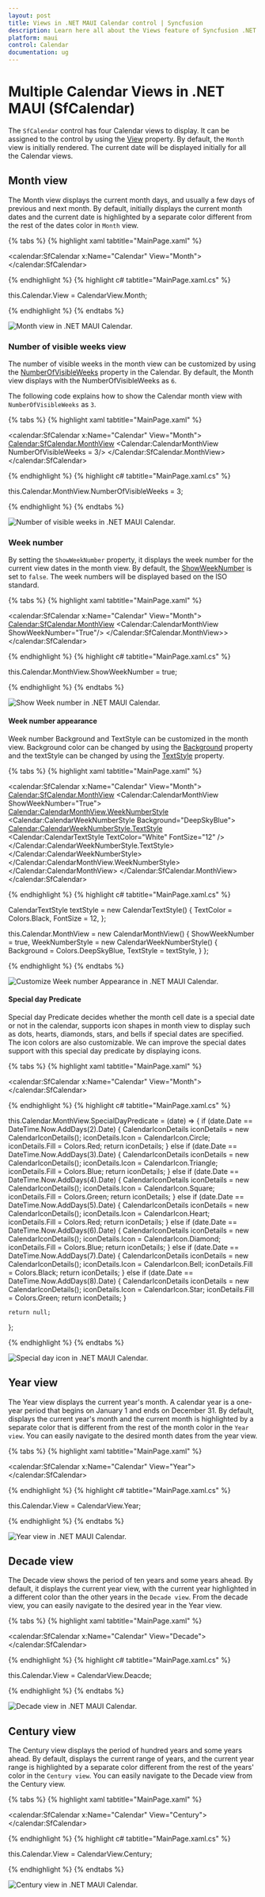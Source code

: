 ```yaml
---
layout: post
title: Views in .NET MAUI Calendar control | Syncfusion
description: Learn here all about the Views feature of Syncfusion .NET MAUI Calendar (SfCalendar) control and more.
platform: maui
control: Calendar
documentation: ug
---
```



# Multiple Calendar Views in .NET MAUI (SfCalendar)
The `SfCalendar` control has four Calendar views to display. It can be assigned to the control by using the [View](https://help.syncfusion.com/cr/maui/Syncfusion.Maui.Calendar.SfCalendar.html#Syncfusion_Maui_Calendar_SfCalendar_View) property. By default, the `Month` view is initially rendered. The current date will be displayed initially for all the Calendar views.

## Month view
The Month view displays the current month days, and usually a few days of previous and next month. By default, initially displays the current month dates and the current date is highlighted by a separate color different from the rest of the dates color in `Month` view.

{% tabs %}
{% highlight xaml tabtitle="MainPage.xaml" %}

<calendar:SfCalendar  x:Name="Calendar" 
                        View="Month">
</calendar:SfCalendar>

{% endhighlight %}
{% highlight c# tabtitle="MainPage.xaml.cs" %}

this.Calendar.View = CalendarView.Month;

{% endhighlight %}
{% endtabs %}

![Month view in .NET MAUI Calendar.](images/views/maui-month-view.png)

### Number of visible weeks view
The number of visible weeks in the month view can be customized by using the [NumberOfVisibleWeeks](https://help.syncfusion.com/cr/maui/Syncfusion.Maui.Calendar.CalendarMonthView.html#Syncfusion_Maui_Calendar_CalendarMonthView_NumberOfVisibleWeeks) property in the Calendar. By default, the Month view displays with the NumberOfVisibleWeeks as `6`.

The following code explains how to show the Calendar month view with `NumberOfVisibleWeeks` as `3`.

{% tabs %}
{% highlight xaml tabtitle="MainPage.xaml" %}

<calendar:SfCalendar  x:Name="Calendar"
                      View="Month">
                      <Calendar:SfCalendar.MonthView>
                        <Calendar:CalendarMonthView NumberOfVisibleWeeks = 3/>
                      </Calendar:SfCalendar.MonthView>
</calendar:SfCalendar>

{% endhighlight %}
{% highlight c# tabtitle="MainPage.xaml.cs" %}

this.Calendar.MonthView.NumberOfVisibleWeeks = 3;

{% endhighlight %}
{% endtabs %}

![Number of visible weeks in .NET MAUI Calendar.](images/views/maui-month-view-number-of-weeks.png)

### Week number
By setting the `ShowWeekNumber` property, it displays the week number for the current view dates in the month view. By default, the [ShowWeekNumber](https://help.syncfusion.com/cr/maui/Syncfusion.Maui.Calendar.CalendarMonthView.html#Syncfusion_Maui_Calendar_CalendarMonthView_ShowWeekNumber) is set to `false`. The week numbers will be displayed based on the ISO standard.

{% tabs %}
{% highlight xaml tabtitle="MainPage.xaml" %}

<calendar:SfCalendar  x:Name="Calendar" View="Month"> 
                      <Calendar:SfCalendar.MonthView>
                        <Calendar:CalendarMonthView ShowWeekNumber="True"/>
                      </Calendar:SfCalendar.MonthView>>
</calendar:SfCalendar>

{% endhighlight %}
{% highlight c# tabtitle="MainPage.xaml.cs" %}

this.Calendar.MonthView.ShowWeekNumber = true;

{% endhighlight %}
{% endtabs %}

![Show Week number in .NET MAUI Calendar.](images/views/maui-month-view-show-week-numbers.png)


#### Week number appearance
Week number Background and TextStyle can be customized in the month view. Background color can be changed by using the [Background](https://help.syncfusion.com/cr/maui/Syncfusion.Maui.Calendar.CalendarWeekNumberStyle.html#Syncfusion_Maui_Calendar_CalendarWeekNumberStyle_Background) property and the textStyle can be changed by using the [TextStyle](https://help.syncfusion.com/cr/maui/Syncfusion.Maui.Calendar.CalendarWeekNumberStyle.html#Syncfusion_Maui_Calendar_CalendarWeekNumberStyle_TextStyle) property.

{% tabs %}
{% highlight xaml tabtitle="MainPage.xaml" %}

<calendar:SfCalendar  x:Name="Calendar"  View="Month">
            <Calendar:SfCalendar.MonthView>
                <Calendar:CalendarMonthView ShowWeekNumber="True">
                    <Calendar:CalendarMonthView.WeekNumberStyle>
                        <Calendar:CalendarWeekNumberStyle Background="DeepSkyBlue">
                            <Calendar:CalendarWeekNumberStyle.TextStyle>
                                <Calendar:CalendarTextStyle TextColor="White" FontSize="12" />
                            </Calendar:CalendarWeekNumberStyle.TextStyle>
                        </Calendar:CalendarWeekNumberStyle>
                    </Calendar:CalendarMonthView.WeekNumberStyle>
                </Calendar:CalendarMonthView>
            </Calendar:SfCalendar.MonthView>
</calendar:SfCalendar>

{% endhighlight %}
{% highlight c# tabtitle="MainPage.xaml.cs" %}

CalendarTextStyle textStyle = new CalendarTextStyle()
{
    TextColor = Colors.Black,
    FontSize = 12,
};

this.Calendar.MonthView = new CalendarMonthView()
{
    ShowWeekNumber = true,
    WeekNumberStyle = new CalendarWeekNumberStyle()
    {
        Background = Colors.DeepSkyBlue,
        TextStyle = textStyle,
    }
};

{% endhighlight %}
{% endtabs %}

![Customize Week number Appearance in .NET MAUI Calendar.](images/views/maui-month-view-show-week-numbers-customize.png)

#### Special day Predicate
Special day Predicate decides whether the month cell date is a special date or not in the calendar, supports icon shapes in month view to display such as dots, hearts, diamonds, stars, and bells if special dates are specified. The icon colors are also customizable. We can improve the special dates support with this special day predicate by displaying icons.

{% tabs %}
{% highlight xaml tabtitle="MainPage.xaml" %}

<calendar:SfCalendar  x:Name="Calendar"  View="Month">
</calendar:SfCalendar>

{% endhighlight %}
{% highlight c# tabtitle="MainPage.xaml.cs" %}

this.Calendar.MonthView.SpecialDayPredicate = (date) =>
{
    if (date.Date == DateTime.Now.AddDays(2).Date)
    {
        CalendarIconDetails iconDetails = new CalendarIconDetails();
        iconDetails.Icon = CalendarIcon.Circle;
        iconDetails.Fill = Colors.Red;
        return iconDetails;
    }
    else if (date.Date == DateTime.Now.AddDays(3).Date)
    {
        CalendarIconDetails iconDetails = new CalendarIconDetails();
        iconDetails.Icon = CalendarIcon.Triangle;
        iconDetails.Fill = Colors.Blue;
        return iconDetails;
    }
    else if (date.Date == DateTime.Now.AddDays(4).Date)
    {
        CalendarIconDetails iconDetails = new CalendarIconDetails();
        iconDetails.Icon = CalendarIcon.Square;
        iconDetails.Fill = Colors.Green;
        return iconDetails;
    }
    else if (date.Date == DateTime.Now.AddDays(5).Date)
    {
        CalendarIconDetails iconDetails = new CalendarIconDetails();
        iconDetails.Icon = CalendarIcon.Heart;
        iconDetails.Fill = Colors.Red;
        return iconDetails;
    }
    else if (date.Date == DateTime.Now.AddDays(6).Date)
    {
        CalendarIconDetails iconDetails = new CalendarIconDetails();
        iconDetails.Icon = CalendarIcon.Diamond;
        iconDetails.Fill = Colors.Blue;
        return iconDetails;
    }
    else if (date.Date == DateTime.Now.AddDays(7).Date)
    {
        CalendarIconDetails iconDetails = new CalendarIconDetails();
        iconDetails.Icon = CalendarIcon.Bell;
        iconDetails.Fill = Colors.Black;
        return iconDetails;
    }
    else if (date.Date == DateTime.Now.AddDays(8).Date)
    {
        CalendarIconDetails iconDetails = new CalendarIconDetails();
        iconDetails.Icon = CalendarIcon.Star;
        iconDetails.Fill = Colors.Green;
        return iconDetails;
    }

    return null;
};

{% endhighlight %}
{% endtabs %}

![Special day icon in .NET MAUI Calendar.](images/views/maui-special_day_predicate.png)

## Year view
The Year view displays the current year's month. A calendar year is a one-year period that begins on January 1 and ends on December 31. By default, displays the current year's month and the current month is highlighted by a separate color that is different from the rest of the month color in the `Year view`. You can easily navigate to the desired month dates from the year view.

{% tabs %}
{% highlight xaml tabtitle="MainPage.xaml" %}

<calendar:SfCalendar  x:Name="Calendar" 
                        View="Year">
</calendar:SfCalendar>

{% endhighlight %}
{% highlight c# tabtitle="MainPage.xaml.cs" %}

this.Calendar.View = CalendarView.Year;

{% endhighlight %}
{% endtabs %}

![Year view in .NET MAUI Calendar.](images/views/maui-year-view.png)

## Decade view
The Decade view shows the period of ten years and some years ahead. By default, it displays the current year view, with the current year highlighted in a different color than the other years in the `Decade view`. From the decade view, you can easily navigate to the desired year in the Year view.

{% tabs %}
{% highlight xaml tabtitle="MainPage.xaml" %}

<calendar:SfCalendar  x:Name="Calendar" 
                        View="Decade">
</calendar:SfCalendar>

{% endhighlight %}
{% highlight c# tabtitle="MainPage.xaml.cs" %}

this.Calendar.View = CalendarView.Deacde;

{% endhighlight %}
{% endtabs %}

![Decade view in .NET MAUI Calendar.](images/views/maui-decade-view.png)

## Century view
The Century view displays the period of hundred years and some years ahead. By default, displays the current range of years, and the current year range is highlighted by a separate color different from the rest of the years' color in the `Century view`. You can easily navigate to the Decade view from the Century view.

{% tabs %}
{% highlight xaml tabtitle="MainPage.xaml" %}

<calendar:SfCalendar  x:Name="Calendar" 
                        View="Century">
</calendar:SfCalendar>

{% endhighlight %}
{% highlight c# tabtitle="MainPage.xaml.cs" %}

this.Calendar.View = CalendarView.Century;

{% endhighlight %}
{% endtabs %}

![Century view in .NET MAUI Calendar.](images/views/maui-century-view.png)